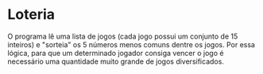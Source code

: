 # Loteria

O programa lê uma lista de jogos (cada jogo possui um conjunto de 15 inteiros) e "sorteia" os 5 números menos comuns dentre os jogos. 
Por essa lógica, para que um determinado jogador consiga vencer o jogo é necessário uma quantidade muito grande de jogos diversificados.
